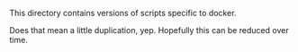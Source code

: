 This directory contains versions of scripts specific to docker.

Does that mean a little duplication, yep. Hopefully this can be reduced over time.